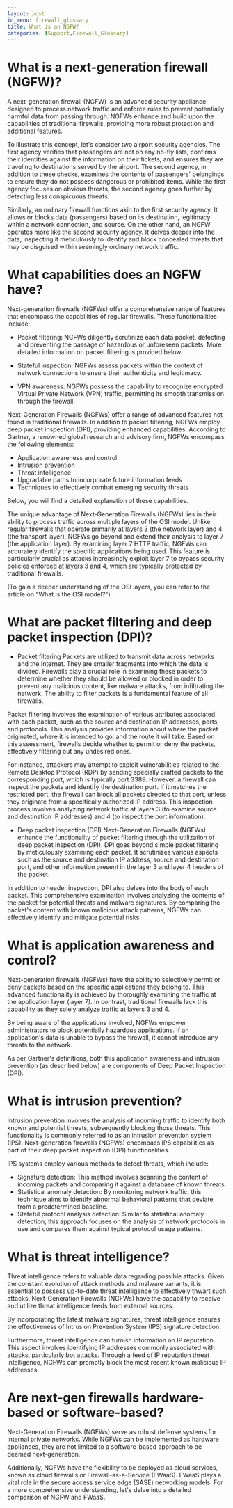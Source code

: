 ```yaml
---
layout: post
id_menu: firewall_glossary
title: What is an NGFW?
categories: [Support,Firewall_Glossary]
---
```

# What is a next-generation firewall (NGFW)?
A next-generation firewall (NGFW) is an advanced security appliance designed to process network traffic and enforce rules to prevent potentially harmful data from passing through. NGFWs enhance and build upon the capabilities of traditional firewalls, providing more robust protection and additional features.

To illustrate this concept, let's consider two airport security agencies. The first agency verifies that passengers are not on any no-fly lists, confirms their identities against the information on their tickets, and ensures they are traveling to destinations served by the airport. The second agency, in addition to these checks, examines the contents of passengers' belongings to ensure they do not possess dangerous or prohibited items. While the first agency focuses on obvious threats, the second agency goes further by detecting less conspicuous threats.

Similarly, an ordinary firewall functions akin to the first security agency. It allows or blocks data (passengers) based on its destination, legitimacy within a network connection, and source. On the other hand, an NGFW operates more like the second security agency. It delves deeper into the data, inspecting it meticulously to identify and block concealed threats that may be disguised within seemingly ordinary network traffic.

# What capabilities does an NGFW have?
Next-generation firewalls (NGFWs) offer a comprehensive range of features that encompass the capabilities of regular firewalls. These functionalities include:

* Packet filtering: NGFWs diligently scrutinize each data packet, detecting and preventing the passage of hazardous or unforeseen packets. More detailed information on packet filtering is provided below.

* Stateful inspection: NGFWs assess packets within the context of network connections to ensure their authenticity and legitimacy.

* VPN awareness: NGFWs possess the capability to recognize encrypted Virtual Private Network (VPN) traffic, permitting its smooth transmission through the firewall.

Next-Generation Firewalls (NGFWs) offer a range of advanced features not found in traditional firewalls. In addition to packet filtering, NGFWs employ deep packet inspection (DPI), providing enhanced capabilities. According to Gartner, a renowned global research and advisory firm, NGFWs encompass the following elements:

* Application awareness and control
* Intrusion prevention
* Threat intelligence
* Upgradable paths to incorporate future information feeds
* Techniques to effectively combat emerging security threats

Below, you will find a detailed explanation of these capabilities.

The unique advantage of Next-Generation Firewalls (NGFWs) lies in their ability to process traffic across multiple layers of the OSI model. Unlike regular firewalls that operate primarily at layers 3 (the network layer) and 4 (the transport layer), NGFWs go beyond and extend their analysis to layer 7 (the application layer). By examining layer 7 HTTP traffic, NGFWs can accurately identify the specific applications being used. This feature is particularly crucial as attacks increasingly exploit layer 7 to bypass security policies enforced at layers 3 and 4, which are typically protected by traditional firewalls.

(To gain a deeper understanding of the OSI layers, you can refer to the article on "What is the OSI model?")

# What are packet filtering and deep packet inspection (DPI)?
* Packet filtering
Packets are utilized to transmit data across networks and the Internet. They are smaller fragments into which the data is divided. Firewalls play a crucial role in examining these packets to determine whether they should be allowed or blocked in order to prevent any malicious content, like malware attacks, from infiltrating the network. The ability to filter packets is a fundamental feature of all firewalls.

Packet filtering involves the examination of various attributes associated with each packet, such as the source and destination IP addresses, ports, and protocols. This analysis provides information about where the packet originated, where it is intended to go, and the route it will take. Based on this assessment, firewalls decide whether to permit or deny the packets, effectively filtering out any undesired ones.

For instance, attackers may attempt to exploit vulnerabilities related to the Remote Desktop Protocol (RDP) by sending specially crafted packets to the corresponding port, which is typically port 3389. However, a firewall can inspect the packets and identify the destination port. If it matches the restricted port, the firewall can block all packets directed to that port, unless they originate from a specifically authorized IP address. This inspection process involves analyzing network traffic at layers 3 (to examine source and destination IP addresses) and 4 (to inspect the port information).

* Deep packet inspection (DPI)
Next-Generation Firewalls (NGFWs) enhance the functionality of packet filtering through the utilization of deep packet inspection (DPI). DPI goes beyond simple packet filtering by meticulously examining each packet. It scrutinizes various aspects such as the source and destination IP address, source and destination port, and other information present in the layer 3 and layer 4 headers of the packet.

In addition to header inspection, DPI also delves into the body of each packet. This comprehensive examination involves analyzing the contents of the packet for potential threats and malware signatures. By comparing the packet's content with known malicious attack patterns, NGFWs can effectively identify and mitigate potential risks.

# What is application awareness and control?
Next-generation firewalls (NGFWs) have the ability to selectively permit or deny packets based on the specific applications they belong to. This advanced functionality is achieved by thoroughly examining the traffic at the application layer (layer 7). In contrast, traditional firewalls lack this capability as they solely analyze traffic at layers 3 and 4.

By being aware of the applications involved, NGFWs empower administrators to block potentially hazardous applications. If an application's data is unable to bypass the firewall, it cannot introduce any threats to the network.

As per Gartner's definitions, both this application awareness and intrusion prevention (as described below) are components of Deep Packet Inspection (DPI).

# What is intrusion prevention?
Intrusion prevention involves the analysis of incoming traffic to identify both known and potential threats, subsequently blocking those threats. This functionality is commonly referred to as an intrusion prevention system (IPS). Next-generation firewalls (NGFWs) encompass IPS capabilities as part of their deep packet inspection (DPI) functionalities.

IPS systems employ various methods to detect threats, which include:

* Signature detection: This method involves scanning the content of incoming packets and comparing it against a database of known threats.
* Statistical anomaly detection: By monitoring network traffic, this technique aims to identify abnormal behavioral patterns that deviate from a predetermined baseline.
* Stateful protocol analysis detection: Similar to statistical anomaly detection, this approach focuses on the analysis of network protocols in use and compares them against typical protocol usage patterns.

# What is threat intelligence?
Threat intelligence refers to valuable data regarding possible attacks. Given the constant evolution of attack methods and malware variants, it is essential to possess up-to-date threat intelligence to effectively thwart such attacks. Next-Generation Firewalls (NGFWs) have the capability to receive and utilize threat intelligence feeds from external sources.

By incorporating the latest malware signatures, threat intelligence ensures the effectiveness of Intrusion Prevention System (IPS) signature detection.

Furthermore, threat intelligence can furnish information on IP reputation. This aspect involves identifying IP addresses commonly associated with attacks, particularly bot attacks. Through a feed of IP reputation threat intelligence, NGFWs can promptly block the most recent known malicious IP addresses.

# Are next-gen firewalls hardware-based or software-based?
Next-Generation Firewalls (NGFWs) serve as robust defense systems for internal private networks. While NGFWs can be implemented as hardware appliances, they are not limited to a software-based approach to be deemed next-generation.

Additionally, NGFWs have the flexibility to be deployed as cloud services, known as cloud firewalls or Firewall-as-a-Service (FWaaS). FWaaS plays a vital role in the secure access service edge (SASE) networking models. For a more comprehensive understanding, let's delve into a detailed comparison of NGFW and FWaaS.